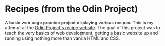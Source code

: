 # Recipes (from the Odin Project)
A basic web page practice project displaying various recipes.
This is my attempt at the [Odin Project's recipe website](https://www.theodinproject.com/lessons/foundations-recipes).
The goal of this project was to teach the very basics of web development, getting a basic website up and running using
nothing more than vanilla HTML and CSS.
